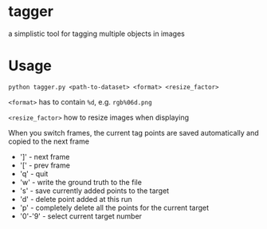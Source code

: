 # tagger
a simplistic tool for tagging multiple objects in images

# Usage
```
python tagger.py <path-to-dataset> <format> <resize_factor>
```
`<format>` has to contain `%d`, e.g. `rgb%06d.png`

`<resize_factor>` how to resize images when displaying

When you switch frames, the current tag points are saved automatically and copied to the next frame
- ']' - next frame
- '[' - prev frame
- 'q' - quit
- 'w' - write the ground truth to the file
- 's' - save currently added points to the target
- 'd' - delete point added at this run
- 'p' - completely delete all the points for the current target
- '0'-'9' - select current target number
